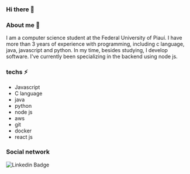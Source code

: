 ### Hi there 👋

### About me 🔭
<p>
I am a computer science student at the Federal University of Piauí.
I have more than 3 years of experience with programming, including c language, java, javascript and python.
In my time, besides studying, I develop software. I've currently been specializing in the backend using node js.  
</p>

### techs ⚡
<ul>
  <li>Javascript</li>
  <li>C language</li>
  <li>java</li>
  <li>python</li>
  <li>node js</li>
  <li>aws</li>
  <li>git</li>
  <li>docker</li>
  <li>react js</li>
</ul>

### Social network


![Linkedin Badge](https://img.shields.io/badge/-Jardielson%20Silva-6633cc?style=flat-square&logo=Linkedin&logoColor=white&link=https://www.linkedin.com/in/jardielson-silva-ferreira)

<!--
**Jardielson-s/Jardielson-s** is a ✨ _special_ ✨ repository because its `README.md` (this file) appears on your GitHub profile.

Here are some ideas to get you started:

- 🔭 I’m currently working on ...
- 🌱 I’m currently learning ...
- 👯 I’m looking to collaborate on ...
- 🤔 I’m looking for help with ...
- 💬 Ask me about ...
- 📫 How to reach me: ...
- 😄 Pronouns: ...
- ⚡ Fun fact: ...
-->
